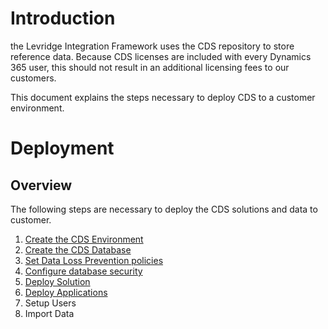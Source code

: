 ﻿# Introduction
the Levridge Integration Framework uses the CDS repository to store reference data.
Because CDS licenses are included with every Dynamics 365 user, this should
not result in an additional licensing fees to our customers.

This document explains the steps necessary to deploy CDS to a customer environment.

# Deployment
## Overview
The following steps are necessary to deploy the CDS solutions and data to customer.

1. [Create the CDS Environment](https://docs.microsoft.com/en-us/power-platform/admin/create-environment)
2. [Create the CDS Database](https://docs.microsoft.com/en-us/power-platform/admin/create-database)
3. [Set Data Loss Prevention policies](https://docs.microsoft.com/en-us/power-platform/admin/prevent-data-loss)
4. [Configure database security](https://docs.microsoft.com/en-us/power-platform/admin/database-security)
5. [Deploy Solution](https://docs.microsoft.com/en-us/power-platform/admin/environment-and-tenant-migration#importing-common-data-service-customization-and-model-driven-apps)
6. [Deploy Applications](https://docs.microsoft.com/en-us/power-platform/admin/environment-and-tenant-migration#importing-an-app)
7. Setup Users
8. Import Data